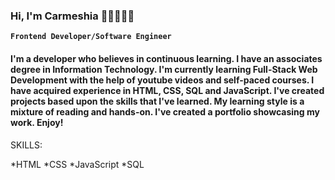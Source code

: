 ### Hi, I'm Carmeshia 👩🏽‍💻👋🏾

**`Frontend Developer/Software Engineer`**

####  I'm a developer who believes in continuous learning. I have an associates degree in Information Technology. I'm currently learning Full-Stack Web Development with the help of youtube videos and self-paced courses. I have acquired experience in HTML, CSS, SQL and JavaScript. I've created projects based upon the skills that I've learned. My learning style is a mixture of reading and hands-on. I've created a portfolio showcasing my work. Enjoy!

SKILLS:


*HTML
*CSS
*JavaScript
*SQL





